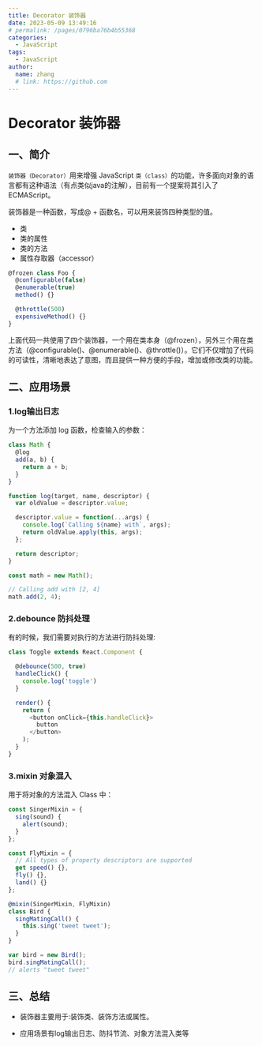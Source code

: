 ```yaml
---
title: Decorator 装饰器
date: 2023-05-09 13:49:16
# permalink: /pages/0796ba76b4b55368
categories:
  - JavaScript
tags:
  - JavaScript
author:
  name: zhang
  # link: https://github.com
---
```


> 

# Decorator 装饰器

## 一、简介

`装饰器（Decorator）`用来增强 JavaScript `类（class）`的功能，许多面向对象的语言都有这种语法（有点类似java的注解），目前有一个提案将其引入了 ECMAScript。

装饰器是一种函数，写成@ + 函数名，可以用来装饰四种类型的值。

* 类
* 类的属性
* 类的方法
* 属性存取器（accessor）

```js
@frozen class Foo {
  @configurable(false)
  @enumerable(true)
  method() {}

  @throttle(500)
  expensiveMethod() {}
}
```
上面代码一共使用了四个装饰器，一个用在类本身（@frozen），另外三个用在类方法（@configurable()、@enumerable()、@throttle()）。它们不仅增加了代码的可读性，清晰地表达了意图，而且提供一种方便的手段，增加或修改类的功能。


## 二、应用场景

### 1.log输出日志
为一个方法添加 log 函数，检查输入的参数：
```js
class Math {
  @log
  add(a, b) {
    return a + b;
  }
}

function log(target, name, descriptor) {
  var oldValue = descriptor.value;

  descriptor.value = function(...args) {
    console.log(`Calling ${name} with`, args);
    return oldValue.apply(this, args);
  };

  return descriptor;
}

const math = new Math();

// Calling add with [2, 4]
math.add(2, 4);
```

### 2.debounce 防抖处理
有的时候，我们需要对执行的方法进行防抖处理:
```js
class Toggle extends React.Component {

  @debounce(500, true)
  handleClick() {
    console.log('toggle')
  }

  render() {
    return (
      <button onClick={this.handleClick}>
        button
      </button>
    );
  }
}
```

### 3.mixin 对象混入
用于将对象的方法混入 Class 中：
```js
const SingerMixin = {
  sing(sound) {
    alert(sound);
  }
};

const FlyMixin = {
  // All types of property descriptors are supported
  get speed() {},
  fly() {},
  land() {}
};

@mixin(SingerMixin, FlyMixin)
class Bird {
  singMatingCall() {
    this.sing('tweet tweet');
  }
}

var bird = new Bird();
bird.singMatingCall();
// alerts "tweet tweet"
```

## 三、总结

* 装饰器主要用于:装饰类、装饰方法或属性。

* 应用场景有log输出日志、防抖节流、对象方法混入类等

